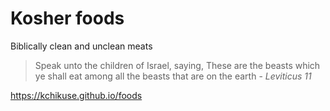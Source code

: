 # Kosher foods

Biblically clean and unclean meats 

> Speak unto the children of Israel, saying, These are the beasts which ye shall eat among all the beasts that are on the earth - *Leviticus 11*


https://kchikuse.github.io/foods
